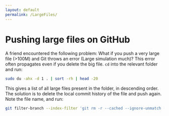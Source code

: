 ```yaml
---
layout: default
permalink: /LargeFiles/
---
```


# Pushing large files on GitHub

A friend encountered the following problem: What if you push a very large file (>100M) and Git throws an error (Large simulation much)? This error often propagates even if you delete the big file. `cd` into the relevant folder and run:
```bash
sudo du -ahx -d 1 . | sort -rh | head -20
```
This gives a list of all large files present in the folder, in descending order. The solution is to delete the local commit history of the file and push again. Note the file name, and run:
```bash
git filter-branch --index-filter 'git rm -r --cached --ignore-unmatch [FILENAME]' HEAD
```
